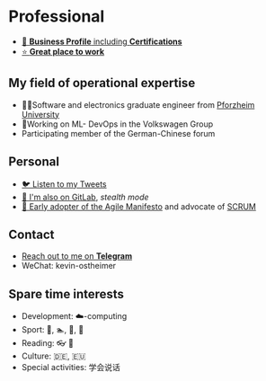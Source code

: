 # Professional

- [👔 **Business Profile** including **Certifications**](https://www.linkedin.com/in/kevin-ostheimer/)
- [⭐ **Great place to work**](https://cariad.technology/)

## My field of operational expertise

- 👨‍🎓Software and electronics graduate engineer from [Pforzheim University](https://www.hs-pforzheim.de/en/)
- 🤖Working on ML- DevOps in the Volkswagen Group
- Participating member of the German-Chinese forum

## Personal

- [🐦 Listen to my Tweets](https://twitter.com/Impulsleistung)
- [🤫 I'm also on GitLab](https://gitlab.com/impulsleistung), *stealth mode*
- [🚀 Early adopter of the Agile Manifesto](https://agilemanifesto.org/display/000000159.html) and advocate of [SCRUM](https://www.scrum.org/)
  
## Contact

- [Reach out to me on **Telegram**](https://t.me/KevinOstheimer)
- WeChat: kevin-ostheimer

## Spare time interests

- Development: ☁️-computing
- Sport: 🧘, 🏊, 🧗, 🚵
- Reading: 👓 📖
- Culture: 🇩🇪, 🇪🇺
- Special activities: 学会说话
